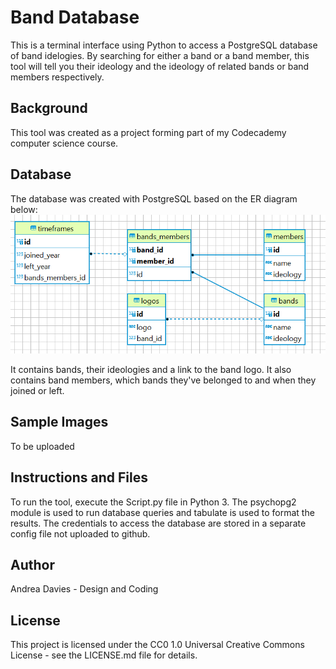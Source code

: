 # Band Database

This is a terminal interface using Python to access a PostgreSQL database of band idelogies.
By searching for either a band or a band member, this tool will tell you their ideology and the ideology of related bands or band members respectively.

## Background

This tool was created as a project forming part of my Codecademy computer science course.

## Database

The database was created with PostgreSQL based on the ER diagram below:
![ER Diagram](https://github.com/AndreaDavies228/band_database/blob/main/ER%20Diagram.png)

It contains bands, their ideologies and a link to the band logo.
It also contains band members, which bands they've belonged to and when they joined or left.

## Sample Images

To be uploaded

## Instructions and Files

To run the tool, execute the Script.py file in Python 3.
The psychopg2 module is used to run database queries and tabulate is used to format the results.
The credentials to access the database are stored in a separate config file not uploaded to github. 

## Author

Andrea Davies - Design and Coding

## License 

This project is licensed under the CC0 1.0 Universal Creative Commons License - see the LICENSE.md file for details.


